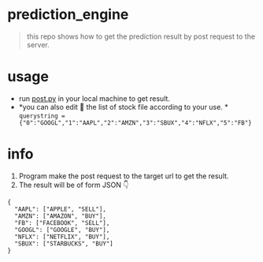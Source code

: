 # prediction_engine
> this repo shows how to get the prediction result by post request to the server.

# usage
* run [post.py](https://github.com/raita0100/prediction_engine/blob/master/post.py) in your local machine to get result.
* *you can also edit :pencil: the list of stock file according to your use.  *</br>
```querystring = {"0":"GOOGL","1":"AAPL","2":"AMZN","3":"SBUX","4":"NFLX","5":"FB"}```

# info
1. Program make the post request to the target url to get the result.
2. The result will be of form JSON :point_down:
```
{
  "AAPL": ["APPLE", "SELL"],
  "AMZN": ["AMAZON", "BUY"],
  "FB": ["FACEBOOK", "SELL"],
  "GOOGL": ["GOOGLE", "BUY"],
  "NFLX": ["NETFLIX", "BUY"],
  "SBUX": ["STARBUCKS", "BUY"]
}
```
